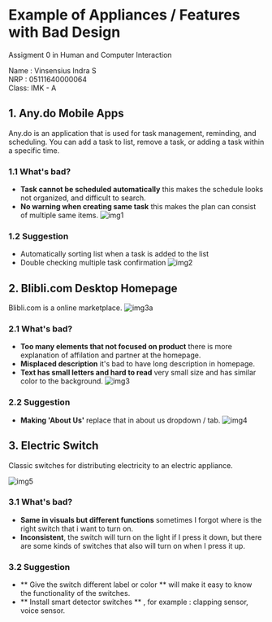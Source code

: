 # Example of Appliances / Features with Bad Design
Assigment 0 in Human and Computer Interaction

Name : Vinsensius Indra S \
NRP  : 05111640000064 \
Class: IMK - A

## 1. Any.do Mobile Apps
Any.do is an application that is used for task management, reminding, and scheduling. You can add a task to list, remove a task, or adding a task within a specific time.
### 1.1 What's bad?
- **Task cannot be scheduled automatically** this makes the schedule looks not organized, and difficult to search.
- **No warning when creating same task** this makes the plan can consist of multiple same items.
![img1](img/1.png)

### 1.2 Suggestion
- Automatically sorting list when a task is added to the list
- Double checking multiple task confirmation
![img2](img/2.png)

## 2. Blibli.com Desktop Homepage
Blibli.com is a online marketplace.
![img3a](img/3a.png)

### 2.1 What's bad?
- **Too many elements that not focused on product** there is more explanation of affilation and partner at the homepage.
- **Misplaced description** it's bad to have long description in homepage.
- **Text has small letters and hard to read** very small size and has similar color to the background.
![img3](img/3.png)

### 2.2 Suggestion
- **Making 'About Us'** replace that in about us dropdown / tab.
![img4](img/4.png)

## 3. Electric Switch
Classic switches for distributing electricity to an electric appliance.

![img5](img/5.png)
### 3.1 What's bad?

- **Same in visuals but different functions** sometimes I forgot where is the right switch that i want to turn on.
- **Inconsistent**, the switch will turn on the light if I press it down, but there are some kinds of switches that also will turn on when I press it up.

### 3.2 Suggestion
- ** Give the switch different label or color ** will make it easy to know the functionality of the switches.
- ** Install smart detector switches ** , for example : clapping sensor, voice sensor.